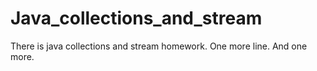 # Java_collections_and_stream
There is java collections and stream homework.
One more line.
And one more.
